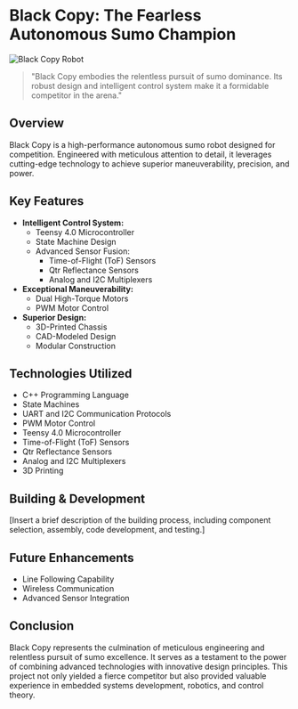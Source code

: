 # Black Copy: The Fearless Autonomous Sumo Champion
![Black Copy Robot](https://github.com/your-username/black-copy/blob/main/images/robot.jpg)

> "Black Copy embodies the relentless pursuit of sumo dominance. Its robust design and intelligent control system make it a formidable competitor in the arena."

## Overview

Black Copy is a high-performance autonomous sumo robot designed for competition. Engineered with meticulous attention to detail, it leverages cutting-edge technology to achieve superior maneuverability, precision, and power.

## Key Features

* **Intelligent Control System:**
    * Teensy 4.0 Microcontroller
    * State Machine Design
    * Advanced Sensor Fusion:
        * Time-of-Flight (ToF) Sensors
        * Qtr Reflectance Sensors
        * Analog and I2C Multiplexers
* **Exceptional Maneuverability:**
    * Dual High-Torque Motors
    * PWM Motor Control
* **Superior Design:**
    * 3D-Printed Chassis
    * CAD-Modeled Design
    * Modular Construction

## Technologies Utilized

* C++ Programming Language
* State Machines
* UART and I2C Communication Protocols
* PWM Motor Control
* Teensy 4.0 Microcontroller
* Time-of-Flight (ToF) Sensors
* Qtr Reflectance Sensors
* Analog and I2C Multiplexers
* 3D Printing

## Building & Development

[Insert a brief description of the building process, including component selection, assembly, code development, and testing.]

## Future Enhancements

* Line Following Capability
* Wireless Communication
* Advanced Sensor Integration

## Conclusion

Black Copy represents the culmination of meticulous engineering and relentless pursuit of sumo excellence. It serves as a testament to the power of combining advanced technologies with innovative design principles. This project not only yielded a fierce competitor but also provided valuable experience in embedded systems development, robotics, and control theory.
